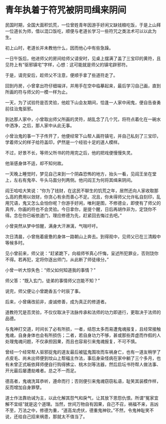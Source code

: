 # 青年执着于符咒被阴司缉来阴间

民国时期，全国大面积饥荒，一位曾姓青年因游手好闲又缺钱粮吃饭，于是上山拜一位道长为师，借以混口饭吃，顺便与老道长学习一些符咒之类法术可以以此为生。

初上山时，老道长并未教他什么，因而他心中有些急躁。

一日午饭后，他进师父的房间给师父请安时，见桌上摆满了盖了三宝印的黄符，且见符上有“驱邪镇宅”字样，心想：这可能就是师父的镇宅辟邪符。

于是，请完安后，趁师父不注意，便顺手拿了些道符走了。

回到丹房，小曾拿出符仔细端详，并用手在空中临摹起来，最后学习自己画，直到所画的符与师父的一模一样为止。

一天，为了试验符是否灵验，他趁下山会友期间，恰逢一人家中闹鬼，便自告奋勇前往治鬼驱邪。

到达那人家中，小曾取出师父所画的灵符，胡乱念了几个咒，将符点着化在一碗水中洒净，之后，那人家中从此无事。

小曾治鬼的事一下子传开了，他便经常下山帮人画符镇宅，并自己私刻了三宝印，学着师父的样子给符盖印，俨然是一个经验十足的道人模样。

不过，好景不长，等师父所书的符用完之后，他的把戏便慢慢失灵。

他渐感身体不适，却不知何故。

一天晚上睡觉时，梦见自己来到一个阴森恐怖的地方，抬头一看，见阎王坐在堂上，左右有鬼卒、牛头马面分列两侧。他问阎王为何将其缉来阴间。

阎王哈哈大笑说：“你为了钱财，在这民不聊生的饥荒之年，居然还向人家收取那么高的费用以敛财，你贪心有余而善心不足。况且，你未得师父允许私自刻印，乱用咒语，鬼又怎么会怕你呢？你游手好闲，唯利是图，不修德业，即使有了师父的真传，你画的符也不会灵验。今日拿你，是提个醒，日后再胡作非为，定饶你不得。念在你已皈依道门，理应修德为先，赶紧回去悔过去吧。”

小曾突然从梦中惊醒，满身大汗淋漓，气喘吁吁。

次日清晨，小曾拖着疲惫的身体一路朝山上奔去。到得观中，见师父已在三清殿中等候多时。

见小曾前来，师父说：“赶紧跪下，向祖师爷真心忏悔，呈述所犯罪业，否则饶你不得。若再犯，定将你逐出师门，从此断了师徒缘分。”

小曾一听大惊失色：“师父如何知道我的事情？”

师父答：“既入玄门，徒弟的事情师父岂能不知？”

说完，师父便让小曾跪香五个时辰了事。

后来，小曾痛改前非，虔诚修善，成为真正的修道者。

道教符咒是否灵验，不仅仅取决于法脉传承和法师的功力即道行，更取决于法师的品德。

与鬼神打交道，时间长了必有所损，一者，结怨太多而易遭鬼魂报复，且经常接触鬼魂，自身身体也会有所损伤；二者，若自身功力不够，甚或那些弄虚而作假的人处理鬼魂问题，不仅承担因果，而且也容易引来鬼魂报复，不可不慎。

曾经一个经常帮人驱邪捉鬼的道友最后被猛鬼围攻而车祸身亡，也有一道友稍学了点皮毛、尚未出师便到坟山上帮福主作法，事后身染怪病在家中躺了三个多月，也有未曾正式皈依拜师便自行购得拂尘、桃木剑等法器，然后启坛书符帮人做法事、开光最后屡遭劫难者。总之不一而足。

德高者，鬼魂洗耳恭听，遵命而行；否则便引来鬼魂窃窃私语，耻笑其装模作样，反而增加自身罪孽。

道士作法靠劝诫为主，以此化解其怨气和戾气，让其放下恩怨仇恨。所谓“冤家宜解不宜结”就是这个道理。当然，世间万物自有因果，自己不召，祸福不来，吉凶不至，万法之中，修德为重，“道高龙虎伏，德重鬼神钦。”不然，令鬼神耻笑不说，还给自己招来祸患，那就太不值当了。
